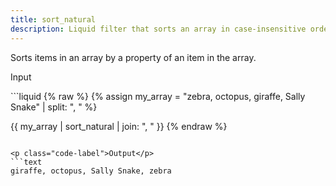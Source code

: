 ```yaml
---
title: sort_natural
description: Liquid filter that sorts an array in case-insensitive order.
---
```


Sorts items in an array by a property of an item in the array.

<p class="code-label">Input</p>
```liquid
{% raw %}
{% assign my_array = "zebra, octopus, giraffe, Sally Snake" | split: ", " %}

{{ my_array | sort_natural | join: ", " }}
{% endraw %}
```

<p class="code-label">Output</p>
```text
giraffe, octopus, Sally Snake, zebra
```
